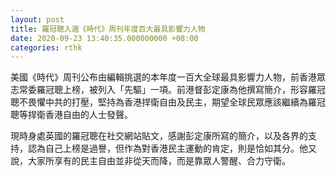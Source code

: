 ```yaml
---
layout: post
title: 羅冠聰入選《時代》周刊年度百大最具影響力人物
date: 2020-09-23 13:40:35.000000000 +08:00
categories: rthk
---
```


美國《時代》周刊公布由編輯挑選的本年度一百大全球最具影響力人物，前香港眾志常委羅冠聰上榜，被列入「先驅」一項。前港督彭定康為他撰寫簡介，形容羅冠聰不畏懼中共的打壓，堅持為香港捍衛自由及民主，期望全球民眾應該繼續為羅冠聰等捍衛香港自由的人士發聲。

現時身處英國的羅冠聰在社交網站貼文，感謝彭定康所寫的簡介，以及各界的支持，認為自己上榜是過譽，但作為對香港民主運動的肯定，則是恰如其分。他又說，大家所享有的民主自由並非從天而降，而是靠眾人警醒、合力守衛。
